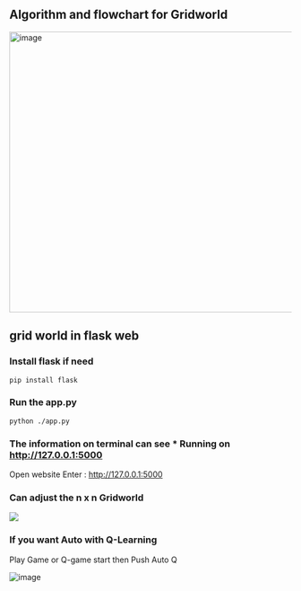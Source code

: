 ## Algorithm and flowchart for Gridworld
<img src="https://github.com/CTHMIT/Q-Learning/assets/107465888/523dd135-8454-445c-bcb2-d68e047073d1" alt="image" height="500px" width="550px"/>

## grid world in flask web

### Install flask if need
```shell
pip install flask
```
### Run the app.py
```shell
python ./app.py
```
### The information on terminal can see * Running on http://127.0.0.1:5000
  Open website Enter : http://127.0.0.1:5000

### Can adjust the n x n Gridworld
<img src="https://github.com/CTHMIT/Q-Learning/assets/107465888/0ae339f8-8805-4073-9a33-554809c25f0a"/>

### If you want Auto with Q-Learning
Play Game or Q-game start then Push Auto Q

![image](https://github.com/CTHMIT/Q-Learning/assets/107465888/c70bbb77-d015-45f6-a10d-c216733dd784)

